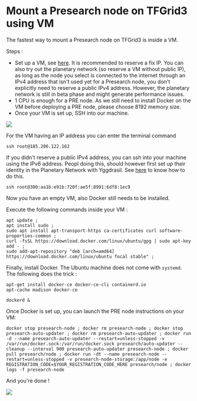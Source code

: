 # Mount a Presearch node on TFGrid3 using VM

The fastest way to mount a Presearch node on TFGrid3 is inside a VM. 

Steps : 
- Set up a VM, see [here](./vm.md). It is recommended to reserve a fix IP. You can also try out the planetary network (so reserve a VM without public IP), as long as the node you select is connected to the internet through an IPv4 address that isn't used yet for a Presearch node, you don't explicitly need to reserve a public IPv4 address. However, the planetary network is still in beta phase and might generate performance issues. 
- 1 CPU is enough for a PRE node. As we still need to install Docker on the VM before deploying a PRE node, please choose 8192 memory size. 
- Once your VM is set up, SSH into our machine. 

![](./img/vm_list.png)

For the VM having an IP address you can enter the terminal command 
```
ssh root@185.206.122.162
```

If you didn't reserve a public IPv4 address, you can ssh into your machine using the IPv6 address. Peopl doing this, should however first set up their identity in the Planetary Network with Yggdrasil. See [here](yggdrasil_client) to know how to do this. 

```
ssh root@300:aa1b:e91b:720f:ae5f:8991:6df8:1ec9
```

Now you have an empty VM, also Docker still needs to be installed. 

Execute the following commands inside your VM : 

```
apt update ; 
apt install sudo ;
sudo apt install apt-transport-https ca-certificates curl software-properties-common ;
curl -fsSL https://download.docker.com/linux/ubuntu/gpg | sudo apt-key add - ;
sudo add-apt-repository "deb [arch=amd64] https://download.docker.com/linux/ubuntu focal stable" ; 
``` 
Finally, install Docker. The Ubuntu machine does not come with `systemd`. The following does the trick : 

```
apt-get install docker-ce docker-ce-cli containerd.io
apt-cache madison docker-ce

dockerd &
``` 

Once Docker is set up, you can launch the PRE node instructions on your VM: 

```
docker stop presearch-node ; docker rm presearch-node ; docker stop presearch-auto-updater ; docker rm presearch-auto-updater ; docker run -d --name presearch-auto-updater --restart=unless-stopped -v /var/run/docker.sock:/var/run/docker.sock presearch/auto-updater --cleanup --interval 900 presearch-auto-updater presearch-node ; docker pull presearch/node ; docker run -dt --name presearch-node --restart=unless-stopped -v presearch-node-storage:/app/node -e REGISTRATION_CODE=$YOUR_REGISTRATION_CODE_HERE presearch/node ; docker logs -f presearch-node
```

And you're done ! 

![ ](./img/weblet_vm_presearch_result.jpg)